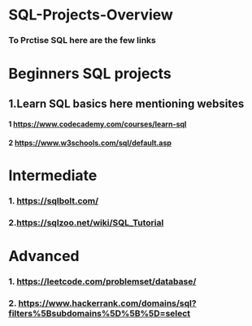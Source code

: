 # SQL-Projects-Overview
### To Prctise SQL here are the few links 
#  Beginners SQL projects 
##  1.Learn SQL basics here mentioning websites
#### 1 https://www.codecademy.com/courses/learn-sql
#### 2 https://www.w3schools.com/sql/default.asp
# Intermediate
### 1. https://sqlbolt.com/
### 2.https://sqlzoo.net/wiki/SQL_Tutorial
# Advanced 
### 1. https://leetcode.com/problemset/database/
### 2. https://www.hackerrank.com/domains/sql?filters%5Bsubdomains%5D%5B%5D=select

